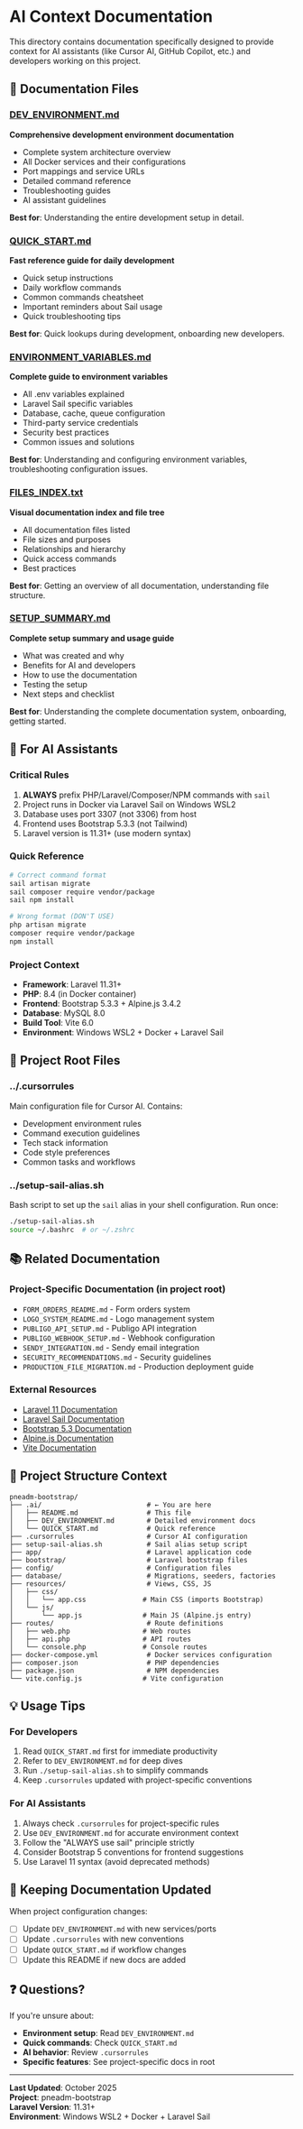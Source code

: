 # AI Context Documentation

This directory contains documentation specifically designed to provide context for AI assistants (like Cursor AI, GitHub Copilot, etc.) and developers working on this project.

## 📁 Documentation Files

### [DEV_ENVIRONMENT.md](./DEV_ENVIRONMENT.md)
**Comprehensive development environment documentation**

- Complete system architecture overview
- All Docker services and their configurations
- Port mappings and service URLs
- Detailed command reference
- Troubleshooting guides
- AI assistant guidelines

**Best for**: Understanding the entire development setup in detail.

### [QUICK_START.md](./QUICK_START.md)
**Fast reference guide for daily development**

- Quick setup instructions
- Daily workflow commands
- Common commands cheatsheet
- Important reminders about Sail usage
- Quick troubleshooting tips

**Best for**: Quick lookups during development, onboarding new developers.

### [ENVIRONMENT_VARIABLES.md](./ENVIRONMENT_VARIABLES.md)
**Complete guide to environment variables**

- All .env variables explained
- Laravel Sail specific variables
- Database, cache, queue configuration
- Third-party service credentials
- Security best practices
- Common issues and solutions

**Best for**: Understanding and configuring environment variables, troubleshooting configuration issues.

### [FILES_INDEX.txt](./FILES_INDEX.txt)
**Visual documentation index and file tree**

- All documentation files listed
- File sizes and purposes
- Relationships and hierarchy
- Quick access commands
- Best practices

**Best for**: Getting an overview of all documentation, understanding file structure.

### [SETUP_SUMMARY.md](./SETUP_SUMMARY.md)
**Complete setup summary and usage guide**

- What was created and why
- Benefits for AI and developers
- How to use the documentation
- Testing the setup
- Next steps and checklist

**Best for**: Understanding the complete documentation system, onboarding, getting started.

## 🎯 For AI Assistants

### Critical Rules
1. **ALWAYS** prefix PHP/Laravel/Composer/NPM commands with `sail`
2. Project runs in Docker via Laravel Sail on Windows WSL2
3. Database uses port 3307 (not 3306) from host
4. Frontend uses Bootstrap 5.3.3 (not Tailwind)
5. Laravel version is 11.31+ (use modern syntax)

### Quick Reference
```bash
# Correct command format
sail artisan migrate
sail composer require vendor/package
sail npm install

# Wrong format (DON'T USE)
php artisan migrate
composer require vendor/package
npm install
```

### Project Context
- **Framework**: Laravel 11.31+
- **PHP**: 8.4 (in Docker container)
- **Frontend**: Bootstrap 5.3.3 + Alpine.js 3.4.2
- **Database**: MySQL 8.0
- **Build Tool**: Vite 6.0
- **Environment**: Windows WSL2 + Docker + Laravel Sail

## 🔧 Project Root Files

### ../.cursorrules
Main configuration file for Cursor AI. Contains:
- Development environment rules
- Command execution guidelines
- Tech stack information
- Code style preferences
- Common tasks and workflows

### ../setup-sail-alias.sh
Bash script to set up the `sail` alias in your shell configuration. Run once:
```bash
./setup-sail-alias.sh
source ~/.bashrc  # or ~/.zshrc
```

## 📚 Related Documentation

### Project-Specific Documentation (in project root)
- `FORM_ORDERS_README.md` - Form orders system
- `LOGO_SYSTEM_README.md` - Logo management system
- `PUBLIGO_API_SETUP.md` - Publigo API integration
- `PUBLIGO_WEBHOOK_SETUP.md` - Webhook configuration
- `SENDY_INTEGRATION.md` - Sendy email integration
- `SECURITY_RECOMMENDATIONS.md` - Security guidelines
- `PRODUCTION_FILE_MIGRATION.md` - Production deployment guide

### External Resources
- [Laravel 11 Documentation](https://laravel.com/docs/11.x)
- [Laravel Sail Documentation](https://laravel.com/docs/11.x/sail)
- [Bootstrap 5.3 Documentation](https://getbootstrap.com/docs/5.3/)
- [Alpine.js Documentation](https://alpinejs.dev/)
- [Vite Documentation](https://vitejs.dev/)

## 🎨 Project Structure Context

```
pneadm-bootstrap/
├── .ai/                          # ← You are here
│   ├── README.md                 # This file
│   ├── DEV_ENVIRONMENT.md        # Detailed environment docs
│   └── QUICK_START.md            # Quick reference
├── .cursorrules                  # Cursor AI configuration
├── setup-sail-alias.sh           # Sail alias setup script
├── app/                          # Laravel application code
├── bootstrap/                    # Laravel bootstrap files
├── config/                       # Configuration files
├── database/                     # Migrations, seeders, factories
├── resources/                    # Views, CSS, JS
│   ├── css/
│   │   └── app.css              # Main CSS (imports Bootstrap)
│   └── js/
│       └── app.js               # Main JS (Alpine.js entry)
├── routes/                       # Route definitions
│   ├── web.php                  # Web routes
│   ├── api.php                  # API routes
│   └── console.php              # Console routes
├── docker-compose.yml            # Docker services configuration
├── composer.json                 # PHP dependencies
├── package.json                  # NPM dependencies
└── vite.config.js               # Vite configuration
```

## 💡 Usage Tips

### For Developers
1. Read `QUICK_START.md` first for immediate productivity
2. Refer to `DEV_ENVIRONMENT.md` for deep dives
3. Run `./setup-sail-alias.sh` to simplify commands
4. Keep `.cursorrules` updated with project-specific conventions

### For AI Assistants
1. Always check `.cursorrules` for project-specific rules
2. Use `DEV_ENVIRONMENT.md` for accurate environment context
3. Follow the "ALWAYS use sail" principle strictly
4. Consider Bootstrap 5 conventions for frontend suggestions
5. Use Laravel 11 syntax (avoid deprecated methods)

## 🔄 Keeping Documentation Updated

When project configuration changes:
- [ ] Update `DEV_ENVIRONMENT.md` with new services/ports
- [ ] Update `.cursorrules` with new conventions
- [ ] Update `QUICK_START.md` if workflow changes
- [ ] Update this README if new docs are added

## ❓ Questions?

If you're unsure about:
- **Environment setup**: Read `DEV_ENVIRONMENT.md`
- **Quick commands**: Check `QUICK_START.md`
- **AI behavior**: Review `.cursorrules`
- **Specific features**: See project-specific docs in root

---

**Last Updated**: October 2025  
**Project**: pneadm-bootstrap  
**Laravel Version**: 11.31+  
**Environment**: Windows WSL2 + Docker + Laravel Sail

